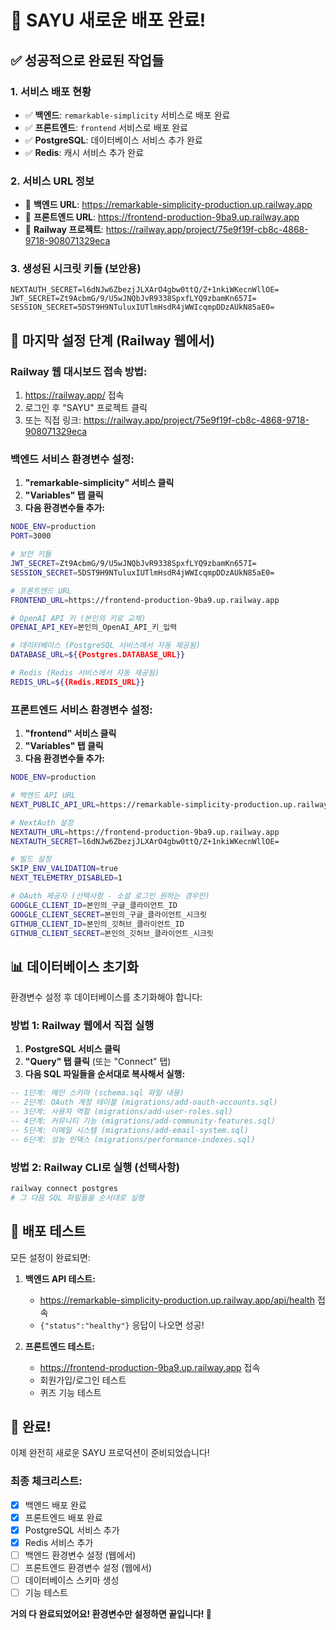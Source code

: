 # 🎉 SAYU 새로운 배포 완료!

## ✅ 성공적으로 완료된 작업들

### 1. 서비스 배포 현황
- ✅ **백엔드**: `remarkable-simplicity` 서비스로 배포 완료
- ✅ **프론트엔드**: `frontend` 서비스로 배포 완료
- ✅ **PostgreSQL**: 데이터베이스 서비스 추가 완료
- ✅ **Redis**: 캐시 서비스 추가 완료

### 2. 서비스 URL 정보
- 🔗 **백엔드 URL**: https://remarkable-simplicity-production.up.railway.app
- 🔗 **프론트엔드 URL**: https://frontend-production-9ba9.up.railway.app
- 🔗 **Railway 프로젝트**: https://railway.app/project/75e9f19f-cb8c-4868-9718-908071329eca

### 3. 생성된 시크릿 키들 (보안용)
```
NEXTAUTH_SECRET=l6dNJw6ZbezjJLXArO4gbw0ttQ/Z+1nkiWKecnWllOE=
JWT_SECRET=Zt9AcbmG/9/U5wJNQbJvR9338SpxfLYQ9zbamKn657I=
SESSION_SECRET=5DST9H9NTuluxIUTlmHsdR4jWWIcqmpDDzAUkN85aE0=
```

## 🔧 마지막 설정 단계 (Railway 웹에서)

### Railway 웹 대시보드 접속 방법:
1. https://railway.app/ 접속
2. 로그인 후 "SAYU" 프로젝트 클릭
3. 또는 직접 링크: https://railway.app/project/75e9f19f-cb8c-4868-9718-908071329eca

### 백엔드 서비스 환경변수 설정:
1. **"remarkable-simplicity" 서비스 클릭**
2. **"Variables" 탭 클릭**
3. **다음 환경변수들 추가:**

```bash
NODE_ENV=production
PORT=3000

# 보안 키들
JWT_SECRET=Zt9AcbmG/9/U5wJNQbJvR9338SpxfLYQ9zbamKn657I=
SESSION_SECRET=5DST9H9NTuluxIUTlmHsdR4jWWIcqmpDDzAUkN85aE0=

# 프론트엔드 URL
FRONTEND_URL=https://frontend-production-9ba9.up.railway.app

# OpenAI API 키 (본인의 키로 교체)
OPENAI_API_KEY=본인의_OpenAI_API_키_입력

# 데이터베이스 (PostgreSQL 서비스에서 자동 제공됨)
DATABASE_URL=${{Postgres.DATABASE_URL}}

# Redis (Redis 서비스에서 자동 제공됨)  
REDIS_URL=${{Redis.REDIS_URL}}
```

### 프론트엔드 서비스 환경변수 설정:
1. **"frontend" 서비스 클릭**
2. **"Variables" 탭 클릭**
3. **다음 환경변수들 추가:**

```bash
NODE_ENV=production

# 백엔드 API URL
NEXT_PUBLIC_API_URL=https://remarkable-simplicity-production.up.railway.app

# NextAuth 설정
NEXTAUTH_URL=https://frontend-production-9ba9.up.railway.app
NEXTAUTH_SECRET=l6dNJw6ZbezjJLXArO4gbw0ttQ/Z+1nkiWKecnWllOE=

# 빌드 설정
SKIP_ENV_VALIDATION=true
NEXT_TELEMETRY_DISABLED=1

# OAuth 제공자 (선택사항 - 소셜 로그인 원하는 경우만)
GOOGLE_CLIENT_ID=본인의_구글_클라이언트_ID
GOOGLE_CLIENT_SECRET=본인의_구글_클라이언트_시크릿
GITHUB_CLIENT_ID=본인의_깃허브_클라이언트_ID
GITHUB_CLIENT_SECRET=본인의_깃허브_클라이언트_시크릿
```

## 📊 데이터베이스 초기화

환경변수 설정 후 데이터베이스를 초기화해야 합니다:

### 방법 1: Railway 웹에서 직접 실행
1. **PostgreSQL 서비스 클릭**
2. **"Query" 탭 클릭** (또는 "Connect" 탭)
3. **다음 SQL 파일들을 순서대로 복사해서 실행:**

```sql
-- 1단계: 메인 스키마 (schema.sql 파일 내용)
-- 2단계: OAuth 계정 테이블 (migrations/add-oauth-accounts.sql)
-- 3단계: 사용자 역할 (migrations/add-user-roles.sql)
-- 4단계: 커뮤니티 기능 (migrations/add-community-features.sql)
-- 5단계: 이메일 시스템 (migrations/add-email-system.sql)
-- 6단계: 성능 인덱스 (migrations/performance-indexes.sql)
```

### 방법 2: Railway CLI로 실행 (선택사항)
```bash
railway connect postgres
# 그 다음 SQL 파일들을 순서대로 실행
```

## 🧪 배포 테스트

모든 설정이 완료되면:

1. **백엔드 API 테스트:**
   - https://remarkable-simplicity-production.up.railway.app/api/health 접속
   - `{"status":"healthy"}` 응답이 나오면 성공!

2. **프론트엔드 테스트:**
   - https://frontend-production-9ba9.up.railway.app 접속
   - 회원가입/로그인 테스트
   - 퀴즈 기능 테스트

## 🎊 완료!

이제 완전히 새로운 SAYU 프로덕션이 준비되었습니다!

### 최종 체크리스트:
- [x] 백엔드 배포 완료
- [x] 프론트엔드 배포 완료
- [x] PostgreSQL 서비스 추가
- [x] Redis 서비스 추가
- [ ] 백엔드 환경변수 설정 (웹에서)
- [ ] 프론트엔드 환경변수 설정 (웹에서)
- [ ] 데이터베이스 스키마 생성
- [ ] 기능 테스트

**거의 다 완료되었어요! 환경변수만 설정하면 끝입니다! 🚀**